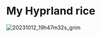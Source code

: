 # My Hyprland rice 

![20231012_19h47m32s_grim](https://github.com/Teksh/dotfiles/assets/141273300/cd9b384b-50d8-40b0-aa8d-6fae6a2a77e8)




